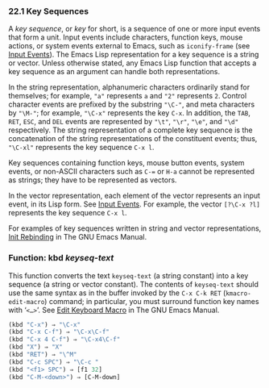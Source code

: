 

### 22.1 Key Sequences

A *key sequence*, or *key* for short, is a sequence of one or more input events that form a unit. Input events include characters, function keys, mouse actions, or system events external to Emacs, such as `iconify-frame` (see [Input Events](Input-Events.html)). The Emacs Lisp representation for a key sequence is a string or vector. Unless otherwise stated, any Emacs Lisp function that accepts a key sequence as an argument can handle both representations.

In the string representation, alphanumeric characters ordinarily stand for themselves; for example, `"a"` represents `a` and `"2"` represents `2`. Control character events are prefixed by the substring `"\C-"`, and meta characters by `"\M-"`; for example, `"\C-x"` represents the key `C-x`. In addition, the `TAB`, `RET`, `ESC`, and `DEL` events are represented by `"\t"`, `"\r"`, `"\e"`, and `"\d"` respectively. The string representation of a complete key sequence is the concatenation of the string representations of the constituent events; thus, `"\C-xl"` represents the key sequence `C-x l`.

Key sequences containing function keys, mouse button events, system events, or non-ASCII characters such as `C-=` or `H-a` cannot be represented as strings; they have to be represented as vectors.

In the vector representation, each element of the vector represents an input event, in its Lisp form. See [Input Events](Input-Events.html). For example, the vector `[?\C-x ?l]` represents the key sequence `C-x l`.

For examples of key sequences written in string and vector representations, [Init Rebinding](https://www.gnu.org/software/emacs/manual/html_node/emacs/Init-Rebinding.html#Init-Rebinding) in The GNU Emacs Manual.

### Function: **kbd** *keyseq-text*

This function converts the text `keyseq-text` (a string constant) into a key sequence (a string or vector constant). The contents of `keyseq-text` should use the same syntax as in the buffer invoked by the `C-x C-k RET` (`kmacro-edit-macro`) command; in particular, you must surround function key names with ‘`<…>`’. See [Edit Keyboard Macro](https://www.gnu.org/software/emacs/manual/html_node/emacs/Edit-Keyboard-Macro.html#Edit-Keyboard-Macro) in The GNU Emacs Manual.

```lisp
(kbd "C-x") ⇒ "\C-x"
(kbd "C-x C-f") ⇒ "\C-x\C-f"
(kbd "C-x 4 C-f") ⇒ "\C-x4\C-f"
(kbd "X") ⇒ "X"
(kbd "RET") ⇒ "\^M"
(kbd "C-c SPC") ⇒ "\C-c "
(kbd "<f1> SPC") ⇒ [f1 32]
(kbd "C-M-<down>") ⇒ [C-M-down]
```
